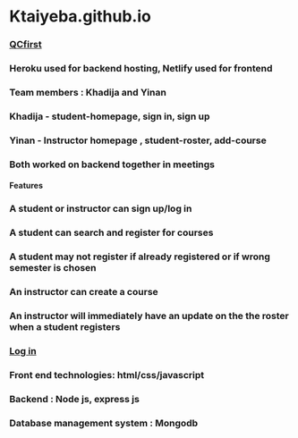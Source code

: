 # Ktaiyeba.github.io
### <a href="https://pensive-leavitt-0b81c5.netlify.app">QCfirst</a>
### Heroku used for backend hosting, Netlify used for frontend
### Team members : Khadija and Yinan 
### Khadija - student-homepage, sign in, sign up
### Yinan - Instructor homepage , student-roster, add-course 
### Both worked on backend together in meetings
#### Features
###  A student or instructor can sign up/log in
### A student can search and register for courses 
### A student may not register if already registered or if wrong semester is chosen
### An instructor can create a course
### An instructor will immediately have an update on the the roster when a student registers
### <a href= "https://Ktaiyeba.github.io/frontend/index.html">Log in</a>
### Front end technologies: html/css/javascript
### Backend : Node js, express js
### Database management system : Mongodb
